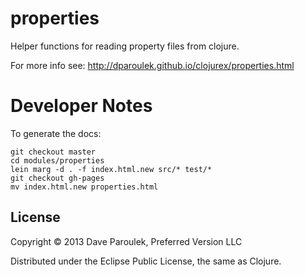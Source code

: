 # properties

Helper functions for reading property files from clojure. 

For more info see: http://dparoulek.github.io/clojurex/properties.html

# Developer Notes

To generate the docs: 

    git checkout master
    cd modules/properties
    lein marg -d . -f index.html.new src/* test/*
    git checkout gh-pages
    mv index.html.new properties.html

## License

Copyright © 2013 Dave Paroulek, Preferred Version LLC

Distributed under the Eclipse Public License, the same as Clojure.
